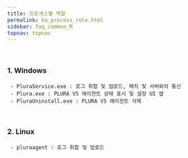 ```yaml
---
title: 프로세스별 역할
permalink: ko_process_role.html
sidebar: faq_common_M
topnav: topnav
---
```


<br />

<!--
### 1. Windows

     - PLURASControl.exe : 패치 및 서버와의 통신 처리
     - PLURALogin.exe : 로그인 처리, PLURA V5 업데이트 처리
     - PLURAConfig.exe : 서비스 시작/중지, 웹 로그 사용/중지, ON/OFF 및 기타 정보 표시
     - PLURAService.exe : 로그 취합 및 업로드
     - PLURATray.exe : Login, Config 실행 기능 및 알림 메시지 처리
     - PLURA_UNINSTALL.exe : PLURA V5 제거 (UI 제공)
     - PluraSelfUninstall.exe : UI 없이 PLURA V5 제거 (서버에서 삭제 시 처리)

<br />
-->

### 1. Windows

     - PluraService.exe : 로그 취합 및 업로드, 패치 및 서버와의 통신
     - Plura.exe : PLURA V5 에이전트 상태 표시 및 설정 UI 앱
     - PluraUninstall.exe : PLURA V5 에이전트 삭제

<br />

### 2. Linux

     - pluraagent : 로그 취합 및 업로드